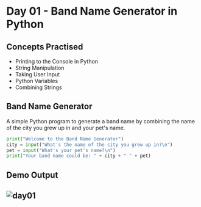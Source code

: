 # Day 01 - Band Name Generator in Python

## Concepts Practised
- Printing to the Console in Python
- String Manipulation
- Taking User Input
- Python Variables
- Combining Strings

## Band Name Generator
A simple Python program to generate a band name by combining the name of the city you grew up in and your pet's name.

```python
print("Welcome to the Band Name Generator")
city = input("What's the name of the city you grew up in?\n")
pet = input("What's your pet's name?\n")
print("Your band name could be: " + city + " " + pet)
```
## Demo Output
![day01](https://user-images.githubusercontent.com/98851253/154177081-2c53df2d-777b-4deb-8e38-5742ecd7282f.gif)
---